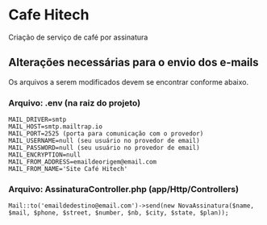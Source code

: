 # Cafe Hitech
Criação de serviço de café por assinatura

## Alterações necessárias para o envio dos e-mails

Os arquivos a serem modificados devem se encontrar conforme abaixo.

### Arquivo: .env (na raiz do projeto)

```
MAIL_DRIVER=smtp
MAIL_HOST=smtp.mailtrap.io 
MAIL_PORT=2525 (porta para comunicação com o provedor)
MAIL_USERNAME=null (seu usuário no provedor de email)
MAIL_PASSWORD=null (seu usuário no provedor de email)
MAIL_ENCRYPTION=null
MAIL_FROM_ADDRESS=emaildeorigem@email.com 
MAIL_FROM_NAME='Site Café Hitech'

```

### Arquivo: AssinaturaController.php (app/Http/Controllers)

```
Mail::to('emaildedestino@email.com')->send(new NovaAssinatura($name, $mail, $phone, $street, $number, $nb, $city, $state, $plan));

```

